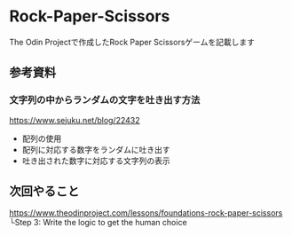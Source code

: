 # Rock-Paper-Scissors
The Odin Projectで作成したRock Paper Scissorsゲームを記載します


## 参考資料

### 文字列の中からランダムの文字を吐き出す方法
https://www.sejuku.net/blog/22432

- 配列の使用
- 配列に対応する数字をランダムに吐き出す
- 吐き出された数字に対応する文字列の表示

## 次回やること
https://www.theodinproject.com/lessons/foundations-rock-paper-scissors  
└Step 3: Write the logic to get the human choice
